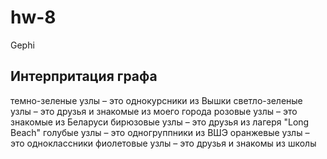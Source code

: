 # hw-8
Gephi
## Интерпритация графа
темно-зеленые узлы – это однокурсники из Вышки
светло-зеленые узлы – это друзья и знакомые из моего города 
розовые узлы – это знакомые из Беларуси
бирюзовые узлы – это друзья из лагеря "Long Beach"
голубые узлы – это одногруппники из ВШЭ
оранжевые узлы – это одноклассники
фиолетовые узлы – это друзья и знакомы из школы

